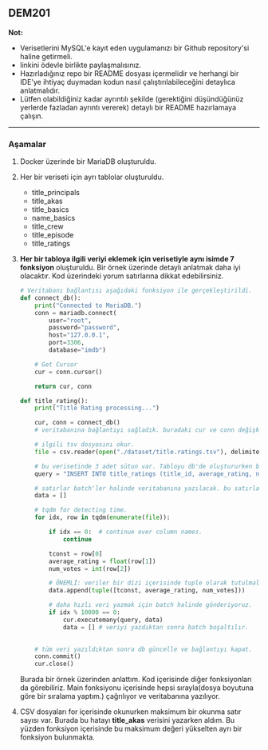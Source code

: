 ## DEM201

**Not:**
- Verisetlerini MySQL'e kayıt eden uygulamanızı bir Github repository'si haline getirmeli. 
- linkini ödevle birlikte paylaşmalısınız. 
- Hazırladığınız repo bir README dosyası içermelidir ve herhangi bir IDE'ye ihtiyaç duymadan kodun nasıl çalıştırılabileceğini detaylıca anlatmalıdır.
- Lütfen olabildiğiniz kadar ayrıntılı şekilde (gerektiğini düşündüğünüz yerlerde fazladan ayrıntı vererek) detaylı bir README hazırlamaya çalışın.
<hr>

### Aşamalar
1. Docker üzerinde bir MariaDB oluşturuldu.

2. Her bir veriseti için ayrı tablolar oluşturuldu.

   - title_principals
   - title_akas
   - title_basics
   - name_basics
   - title_crew
   - title_episode
   - title_ratings
   
3. **Her bir tabloya ilgili veriyi eklemek için verisetiyle aynı isimde 7 fonksiyon** oluşturuldu. Bir örnek üzerinde detaylı anlatmak daha iyi olacaktır. Kod üzerindeki yorum satırlarına dikkat edebilirsiniz.

   ```python
   # Veritabanı bağlantısı aşağıdaki fonksiyon ile gerçekleştirildi.
   def connect_db():
       print("Connected to MariaDB.")
       conn = mariadb.connect(
           user="root",
           password="password",
           host="127.0.0.1",
           port=3306,
           database="imdb")
   
       # Get Cursor
       cur = conn.cursor()
   
       return cur, conn
   ```

   ```python
   def title_rating():
       print("Title Rating processing...")
   
       cur, conn = connect_db()
       # veritabanına bağlantıyı sağladık. buradaki cur ve conn değişkenleri ilerde veritabanını güncellemeye ve kapatmaya yarayacak.
   
       # ilgili tsv dosyasını okur.
       file = csv.reader(open("./dataset/title.ratings.tsv"), delimiter="\t")
   
       # bu verisetinde 3 adet sütun var. Tabloyu db'de oluştururken bu sütun isimlerinin kullanılması önemli. Yoksa hata verir.
       query = "INSERT INTO title_ratings (title_id, average_rating, num_votes) VALUES (?, ?, ?)"
   
       # satırlar batch'ler halinde veritabanına yazılacak. bu satırları tutacağım değişkeni tanımladım.
       data = []
   
       # tqdm for detecting time.
       for idx, row in tqdm(enumerate(file)):
   
           if idx == 0:  # continue over column names.
               continue
   
           tconst = row[0]
           average_rating = float(row[1])
           num_votes = int(row[2])
   
           # ÖNEMLİ: veriler bir dizi içerisinde tuple olarak tutulmalı.
           data.append(tuple([tconst, average_rating, num_votes]))
   
           # daha hızlı veri yazmak için batch halinde gönderiyoruz.
           if idx % 10000 == 0:
               cur.executemany(query, data)
               data = [] # veriyi yazdıktan sonra batch boşaltılır.
   
               
       # tüm veri yazıldıktan sonra db güncelle ve bağlantıyı kapat.
       conn.commit()
       cur.close()
   
   ```

   Burada bir örnek üzerinden anlattım. Kod içerisinde diğer fonksiyonları da görebiliriz. Main fonksiyonu içerisinde hepsi sırayla(dosya boyutuna göre bir sıralama yaptım.) çağrılıyor ve veritabanına yazılıyor.

4. CSV dosyaları for içerisinde okunurken maksimum bir okunma satır sayısı var. Burada bu hatayı **title_akas** verisini yazarken aldım. Bu yüzden fonksiyon içerisinde bu maksimum değeri yükselten ayrı bir fonksiyon bulunmakta.

